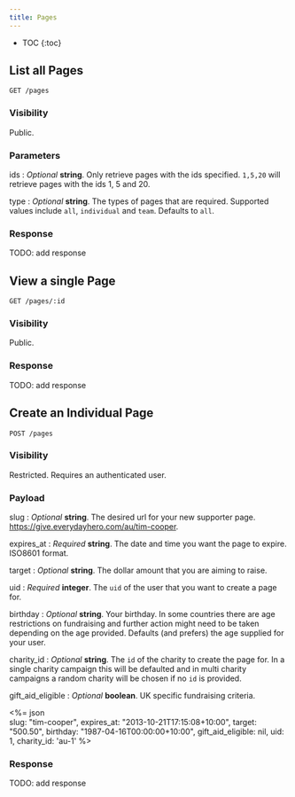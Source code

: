 ```yaml
---
title: Pages
---
```


* TOC
{:toc}

## List all Pages

    GET /pages

### Visibility

Public.

### Parameters

ids
: _Optional_ **string**. Only retrieve pages with the ids specified.
`1,5,20` will retrieve pages with the ids 1, 5 and 20.

type
: _Optional_ **string**. The types of pages that are required. Supported
values include `all`, `individual` and `team`. Defaults to `all`.

### Response

TODO: add response

## View a single Page

    GET /pages/:id

### Visibility

Public.

### Response

TODO: add response

## Create an Individual Page

    POST /pages

### Visibility

Restricted. Requires an authenticated user.

### Payload

slug
: _Optional_ **string**. The desired url for your new supporter page.
https://give.everydayhero.com/au/tim-cooper.

expires_at
: _Required_ **string**. The date and time you want the page to
expire. ISO8601 format.

target
: _Optional_ **string**. The dollar amount that you are aiming to raise.

uid
: _Required_ **integer**. The `uid` of the user that you want to create
a page for.

birthday
: _Optional_ **string**. Your birthday. In some countries there are age
restrictions on fundraising and further action might need to be taken
depending on the age provided. Defaults (and prefers) the age supplied
for your user.

charity_id
: _Optional_ **string**. The `id` of the charity to create the page for.
In a single charity campaign this will be defaulted and in multi
charity campaigns a random charity will be chosen if no `id` is
provided.

gift_aid_eligible
: _Optional_ **boolean**. UK specific fundraising criteria.

<%= json \
  slug: "tim-cooper",
  expires_at: "2013-10-21T17:15:08+10:00",
  target: "500.50",
  birthday: "1987-04-16T00:00:00+10:00",
  gift_aid_eligible: nil,
  uid: 1,
  charity_id: 'au-1'
%>

### Response

TODO: add response
